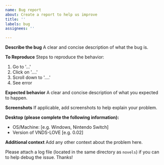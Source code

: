 ```yaml
---
name: Bug report
about: Create a report to help us improve
title: ''
labels: bug
assignees: ''

---
```


**Describe the bug**
A clear and concise description of what the bug is.

**To Reproduce**
Steps to reproduce the behavior:
1. Go to '...'
2. Click on '....'
3. Scroll down to '....'
4. See error

**Expected behavior**
A clear and concise description of what you expected to happen.

**Screenshots**
If applicable, add screenshots to help explain your problem.

**Desktop (please complete the following information):**
 - OS/Machine: [e.g. Windows, Nintendo Switch]
 - Version of VNDS-LOVE [e.g. 0.02]


**Additional context**
Add any other context about the problem here.

Please attach a log file (located in the same directory as `novels`) if you can to help debug the issue. Thanks!
